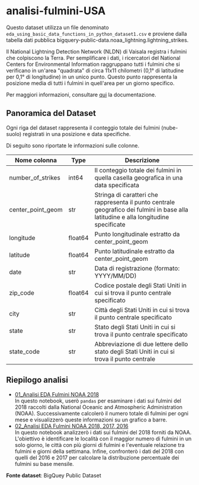 # analisi-fulmini-USA

Questo dataset utilizza un file denominato `eda_using_basic_data_functions_in_python_dataset1.csv` e proviene dalla tabella dati pubblica bigquery-public-data.noaa_lightning.lightning_strikes.   

Il National Lightning Detection Network (NLDN) di Vaisala registra i fulmini che colpiscono la Terra. Per semplificare i dati, i ricercatori del National Centers for Environmental Information raggruppano tutti i fulmini che si verificano in un'area "quadrata" di circa 11x11 chilometri (0,1° di latitudine per 0,1° di longitudine) in un unico punto. Questo punto rappresenta la posizione media di tutti i fulmini in quell'area per un giorno specifico.

Per maggiori informazioni, consultare [qui](https://ghrc.nsstc.nasa.gov/uso/ds_docs/nldn/gai_dataset.html#) la documentazione.

## Panoramica del Dataset
Ogni riga del dataset rappresenta il conteggio totale dei fulmini (nube-suolo) registrati in una posizione e data specifiche. 

Di seguito sono riportate le informazioni sulle colonne.

|Nome colonna|	Type	|Descrizione|
|---|---|---|
|number_of_strikes|	int64|	Il conteggio totale dei fulmini in quella casella geografica in una data specificata|
|center_point_geom|	str|	Stringa di caratteri che rappresenta il punto centrale geografico dei fulmini in base alla latitudine e alla longitudine specificate|
|longitude|	float64|	Punto longitudinale estratto da center_point_geom |
|latitude	|float64|	Punto latitudinale estratto da center_point_geom |
|date	|str|	Data di registrazione (formato: YYYY/MM/DD)|
|zip_code|	float64|	Codice postale degli Stati Uniti in cui si trova il punto centrale specificato|
|city|	str	|Città degli Stati Uniti in cui si trova il punto centrale specificato |
|state	|str|	Stato degli Stati Uniti in cui si trova il punto centrale specificato |
|state_code|	str|	Abbreviazione di due lettere dello stato degli Stati Uniti in cui si trova il punto centrale|

## Riepilogo analisi

- [01_Analisi EDA Fulmini NOAA 2018](Analisi_EDA_fulmini_NOAA.ipynb)  
In questo notebook, userò `pandas` per esaminare i dati sui fulmini del 2018 raccolti dalla National Oceanic and Atmospheric Administration (NOAA).
Successivamente calcolerò il numero totale di fulmini per ogni mese e visualizzerò queste informazioni su un grafico a barre.
- [02_Analisi EDA Fulmini NOAA 2018, 2017, 2016](02_Analisi_EDA_fulmini_NOAA.ipynb)  
In questo notebook analizzerò i dati sui fulmini del 2018 forniti da NOAA. L'obiettivo è identificare le località con il maggior numero di fulmini in un solo giorno, le città con più giorni di fulmini e l'eventuale relazione tra fulmini e giorni della settimana. Infine, confronterò i dati del 2018 con quelli del 2016 e 2017 per calcolare la distribuzione percentuale dei fulmini su base mensile.

**Fonte dataset**: BigQuey Public Dataset
 
